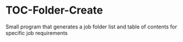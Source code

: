 # TOC-Folder-Create
Small program that generates a job folder list and table of contents for specific job requirements
